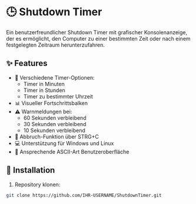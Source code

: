 # 🕒 Shutdown Timer

Ein benutzerfreundlicher Shutdown Timer mit grafischer Konsolenanzeige, der es ermöglicht, den Computer zu einer bestimmten Zeit oder nach einem festgelegten Zeitraum herunterzufahren.

## ✨ Features

- 🎯 Verschiedene Timer-Optionen:
  - Timer in Minuten
  - Timer in Stunden 
  - Timer zu bestimmter Uhrzeit
- 📊 Visueller Fortschrittsbalken
- ⚠️ Warnmeldungen bei:
  - 60 Sekunden verbleibend
  - 30 Sekunden verbleibend
  - 10 Sekunden verbleibend
- 🛑 Abbruch-Funktion über STRG+C
- 💻 Unterstützung für Windows und Linux
- 🎨 Ansprechende ASCII-Art Benutzeroberfläche

## 🔧 Installation

1. Repository klonen:
```bash
git clone https://github.com/IHR-USERNAME/ShutdownTimer.git
